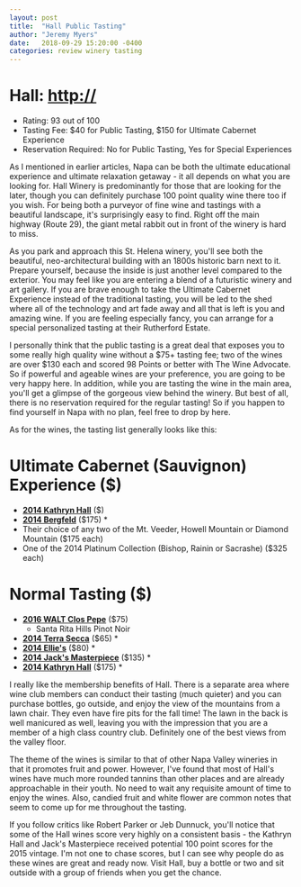 ```yaml
---
layout: post
title:  "Hall Public Tasting"
author: "Jeremy Myers"
date:   2018-09-29 15:20:00 -0400
categories: review winery tasting
---
```

# **Hall**: <http://>
* Rating: 93 out of 100
* Tasting Fee: $40 for Public Tasting, $150 for Ultimate Cabernet Experience
* Reservation Required: No for Public Tasting, Yes for Special Experiences

As I mentioned in earlier articles, Napa can be both the ultimate educational experience and ultimate relaxation getaway - it all depends on what you are looking for.  Hall Winery is predominantly for those that are looking for the later, though you can definitely purchase 100 point quality wine there too if you wish.  For being both a purveyor of fine wine and tastings with a beautiful landscape, it's surprisingly easy to find.  Right off the main highway (Route 29), the giant metal rabbit out in front of the winery is hard to miss.

As you park and approach this St. Helena winery, you'll see both the beautiful, neo-architectural building with an 1800s historic barn next to it.  Prepare yourself, because the inside is just another level compared to the exterior.  You may feel like you are entering a blend of a futuristic winery and art gallery.  If you are brave enough to take the Ultimate Cabernet Experience instead of the traditional tasting, you will be led to the shed where all of the technology and art fade away and all that is left is you and amazing wine.  If you are feeling especially fancy, you can arrange for a special personalized tasting at their Rutherford Estate.  

I personally think that the public tasting is a great deal that exposes you to some really high quality wine without a $75+ tasting fee; two of the wines are over $130 each and scored 98 Points or better with The Wine Advocate.  So if powerful and ageable wines are your preference, you are going to be very happy here.  In addition, while you are tasting the wine in the main area, you'll get a glimpse of the gorgeous view behind the winery.  But best of all, there is no reservation required for the regular tasting!  So if you happen to find yourself in Napa with no plan, feel free to drop by here.

As for the wines, the tasting list generally looks like this:

# Ultimate Cabernet (Sauvignon) Experience ($)
* [**2014 Kathryn Hall**](http://) ($)
* [**2014 Bergfeld**]() ($175)
  * 
* Their choice of any two of the Mt. Veeder, Howell Mountain or Diamond Mountain ($175 each)
* One of the 2014 Platinum Collection (Bishop, Rainin or Sacrashe) ($325 each)

# Normal Tasting ($)
* [**2016 WALT Clos Pepe**]() ($75)
  * Santa Rita Hills Pinot Noir
* [**2014 Terra Secca**]() ($65)
  * 
* [**2014 Ellie's**]() ($80)
  * 
* [**2014 Jack's Masterpiece**]() ($135)
  * 
* [**2014 Kathryn Hall**]() ($175)
  * 

I really like the membership benefits of Hall.  There is a separate area where wine club members can conduct their tasting (much quieter) and you can purchase bottles, go outside, and enjoy the view of the mountains from a lawn chair.  They even have fire pits for the fall time!  The lawn in the back is well manicured as well, leaving you with the impression that you are a member of a high class country club.  Definitely one of the best views from the valley floor. 

The theme of the wines is similar to that of other Napa Valley wineries in that it promotes fruit and power.  However, I've found that most of Hall's wines have much more rounded tannins than other places and are already approachable in their youth.  No need to wait any requisite amount of time to enjoy the wines.  Also, candied fruit and white flower are common notes that seem to come up for me throughout the tasting.

If you follow critics like Robert Parker or Jeb Dunnuck, you'll notice that some of the Hall wines score very highly on a consistent basis - the Kathryn Hall and Jack's Masterpiece received potential 100 point scores for the 2015 vintage.  I'm not one to chase scores, but I can see why people do as these wines are great and ready now.  Visit Hall, buy a bottle or two and sit outside with a group of friends when you get the chance.
